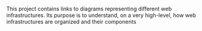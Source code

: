 This project contains links to diagrams representing different web infrastructures.
Its purpose is to understand, on a very high-level, how web infrastructures are organized and their components
